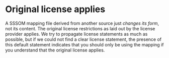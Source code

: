 # Original license applies

A SSSOM mapping file derived from another source just _changes its form_, not its content. The original license restrictions as laid out by the license provider applies. We try to propagate license statements as much as possible, but if we could not find a clear license statement, the presence of this default statement indicates that you should only be using the mapping if you understand that the original license applies.